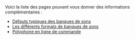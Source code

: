 Voici la liste des pages pouvant vous donner des informations complémentaires&nbsp;:

* [Défauts typiques des banques de sons](manual/annexes/common-issues.md)
* [Les différents formats de banques de sons](manual/annexes/the-different-soundfont-formats.md)
* [Polyphone en ligne de commande](manual/annexes/command-line.md)
